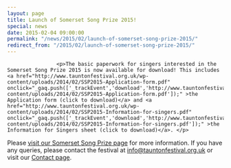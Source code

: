 ```yaml
---
layout: page
title: Launch of Somerset Song Prize 2015!
special: news
date: 2015-02-04 09:00:00
permalink: "/news/2015/02/launch-of-somerset-song-prize-2015/"
redirect_from: "/2015/02/launch-of-somerset-song-prize-2015/"
---
```

<section>

                    
                    <p>The basic paperwork for singers interested in the Somerset Song Prize 2015 is now available for download! This includes <a href="http://www.tauntonfestival.org.uk/wp-content/uploads/2014/02/SSP2015-Application-form.pdf" onclick="_gaq.push(['_trackEvent','download','http://www.tauntonfestival.org.uk/wp-content/uploads/2014/02/SSP2015-Application-form.pdf']);" >the Application form (click to download)</a> and <a href="http://www.tauntonfestival.org.uk/wp-content/uploads/2014/02/SSP2015-Information-for-singers.pdf" onclick="_gaq.push(['_trackEvent','download','http://www.tauntonfestival.org.uk/wp-content/uploads/2014/02/SSP2015-Information-for-singers.pdf']);" >the Information for Singers sheet (click to download)</a>. </p>
<p>Please <a href="/events/music-festival/somerset-song-prize/" title="Somerset Song Prize">visit our Somerset Song Prize page</a> for more information. If you have any queries, please contact the festival at <a href=mailto:info@tauntonfestival.org.uk>info@tauntonfestival.org.uk</a> or visit our <a href="/contact-us/" title="Contact Us">Contact page</a>.</p>

                
</section>
